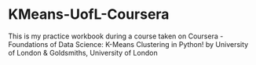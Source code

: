 # KMeans-UofL-Coursera
This is my practice workbook during a course taken on Coursera - Foundations of Data Science: K-Means Clustering in Python! by University of London &amp; Goldsmiths, University of London

